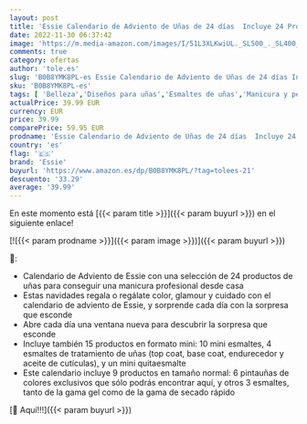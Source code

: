 ```yaml
---
layout: post
title: 'Essie Calendario de Adviento de Uñas de 24 días  Incluye 24 Productos en Tamaño Normal y Tamaño Mini para una Manicura Profesional desde Casa'
date: 2022-11-30 06:37:42
image: 'https://m.media-amazon.com/images/I/51L3XLKwiUL._SL500_._SL400_.jpg'
comments: true
category: ofertas
author: 'tole.es'
slug: 'B0B8YMK8PL-es Essie Calendario de Adviento de Uñas de 24 días Incluye 24...'
sku: 'B0B8YMK8PL-es'
tags: [ 'Belleza','Diseños para uñas','Esmaltes de uñas','Manicura y pedicura','adviento','essie','🇪🇸', ]
actualPrice: 39.99 EUR
currency: EUR
price: 39.99
comparePrice: 59.95 EUR
prodname: 'Essie Calendario de Adviento de Uñas de 24 días  Incluye 24 Productos en Tamaño Normal y Tamaño Mini para una Manicura Profesional desde Casa'
country: 'es'
flag: '🇪🇸'
brand: 'Essie'
buyurl: 'https://www.amazon.es/dp/B0B8YMK8PL/?tag=tolees-21'
descuento: '33.29'
average: '39.99'
---
```


En este momento está [{{< param title >}}]({{< param buyurl >}}) en el siguiente enlace!

[![{{< param prodname >}}]({{< param image >}})]({{< param buyurl >}})

🔎:

- Calendario de Adviento de Essie con una selección de 24 productos de uñas para conseguir una manicura profesional desde casa
- Estas navidades regala o regálate color, glamour y cuidado con el calendario de adviento de Essie, y sorprende cada día con la sorpresa que esconde​
- Abre cada día una ventana nueva para descubrir la sorpresa que esconde
- Incluye también 15 productos en formato mini: 10 mini esmaltes, 4 esmaltes de tratamiento de uñas (top coat, base coat, endurecedor y aceite de cutículas), y un mini quitaesmalte
- Este calendario incluye 9 productos en tamaño normal: 6 pintauñas de colores exclusivos que sólo podrás encontrar aquí, y otros 3 esmaltes, tanto de la gama gel como de la gama de secado rápido

[🛒 Aquí!!!]({{< param buyurl >}})
